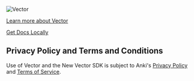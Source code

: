 ![Vector](https://github.com/anki/vector-python-sdk/blob/master/docs/source/images/vector-sdk-alpha.jpg?raw=true)

[Learn more about Vector](https://anki.bot/products/vector-robot)

[Get Docs Locally](https://AEP-Vision.github.io/new-vector-sdk/docs)


## Privacy Policy and Terms and Conditions

Use of Vector and the New Vector SDK is subject to Anki's [Privacy Policy](https://anki.bot/policies/privacy-policy) and [Terms of Service](https://anki.bot/policies/terms-of-service).
